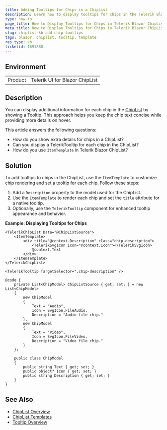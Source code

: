 ```yaml
---
title: Adding Tooltips for Chips in a ChipList
description: Learn how to display tooltips for chips in the Telerik Blazor ChipList component.
type: how-to
page_title: How to Display Tooltips for Chips in Telerik Blazor ChipList
meta_title: How to Display Tooltips for Chips in Telerik Blazor ChipList
slug: chiplist-kb-add-chip-tooltips
tags: blazor, chiplist, tooltip, template
res_type: kb
ticketid: 1691888
---
```


## Environment

<table>
    <tbody>
        <tr>
            <td>Product</td>
            <td>Telerik UI for Blazor ChipList</td>
        </tr>
    </tbody>
</table>

## Description

You can display additional information for each chip in the [ChipList](slug:chiplist-overview) by showing a Tooltip. This approach helps you keep the chip text concise while providing more details on hover.

This article answers the following questions:
- How do you show extra details for chips in a ChipList?
- Can you display a TelerikTooltip for each chip in the ChipList?
- How do you use `ItemTemplate` in Telerik Blazor ChipList?

## Solution

To add tooltips to chips in the ChipList, use the `ItemTemplate` to customize chip rendering and set a tooltip for each chip. Follow these steps:

1. Add a `Description` property to the model used for the ChipList.
2. Use the `ItemTemplate` to render each chip and set the `title` attribute for a native tooltip.
3. Optionally, use the `TelerikTooltip` component for enhanced tooltip appearance and behavior.

**Example: Displaying Tooltips for Chips**

```razor
<TelerikChipList Data="@ChipListSource">
    <ItemTemplate>
        <div title="@context.Description" class="chip-description">
            <TelerikSvgIcon Icon="@context.Icon"></TelerikSvgIcon>
            @context.Text
        </div>
    </ItemTemplate>
</TelerikChipList>

<TelerikTooltip TargetSelector=".chip-description" />

@code {
    private List<ChipModel> ChipListSource { get; set; } = new List<ChipModel>
    {
        new ChipModel
        {
            Text = "Audio",
            Icon = SvgIcon.FileAudio,
            Description = "Audio file chip."
        },
        new ChipModel
        {
            Text = "Video",
            Icon = SvgIcon.FileVideo,
            Description = "Video file chip."
        }
    };

    public class ChipModel
    {
        public string Text { get; set; }
        public object? Icon { get; set; }
        public string Description { get; set; }
    }
}
```

## See Also
- [ChipList Overview](slug:chiplist-overview)
- [ChipList Templates](slug:chiplist-templates#item-template)
- [Tooltip Overview](slug:tooltip-overview)